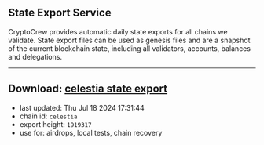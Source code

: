 ## State Export Service
CryptoCrew provides automatic daily state exports for all chains we validate. State export files can be used as genesis files and are a snapshot of the current blockchain state, including all validators, accounts, balances and delegations.

---
**Download: [celestia state export](https://dl-eu2.ccvalidators.com/SERVICE/celestia/celestia_export_1919317.json)**
---

- last updated: Thu Jul 18 2024 17:31:44
- chain id: `celestia`
- export height: `1919317`
- use for: airdrops, local tests, chain recovery
